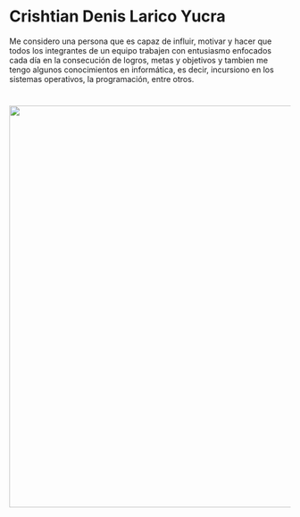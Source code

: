 # Crishtian Denis Larico Yucra</h1> </center> 
Me considero una persona que es capaz de influir, motivar y hacer que todos los integrantes de un equipo trabajen con entusiasmo  enfocados cada día en la consecución de logros, metas y objetivos y tambien me tengo algunos conocimientos en informática, es decir,   incursiono en los sistemas operativos, la programación, entre  otros.</h1> </center> 

<center> <h1> </h1> </center> 
<center><img src="https://cdn.create.vista.com/api/media/small/346455098/stock-vector-initial-gold-silver-color-letter" width="720" height="720"></center>



